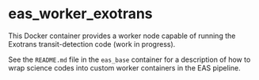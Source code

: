 # eas_worker_exotrans

This Docker container provides a worker node capable of running the Exotrans transit-detection code (work in progress).

See the `README.md` file in the `eas_base` container for a description of how to wrap science codes into custom worker containers in the EAS pipeline.
